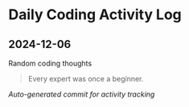 # Daily Coding Activity Log

## 2024-12-06

Random coding thoughts

> Every expert was once a beginner.

*Auto-generated commit for activity tracking*
